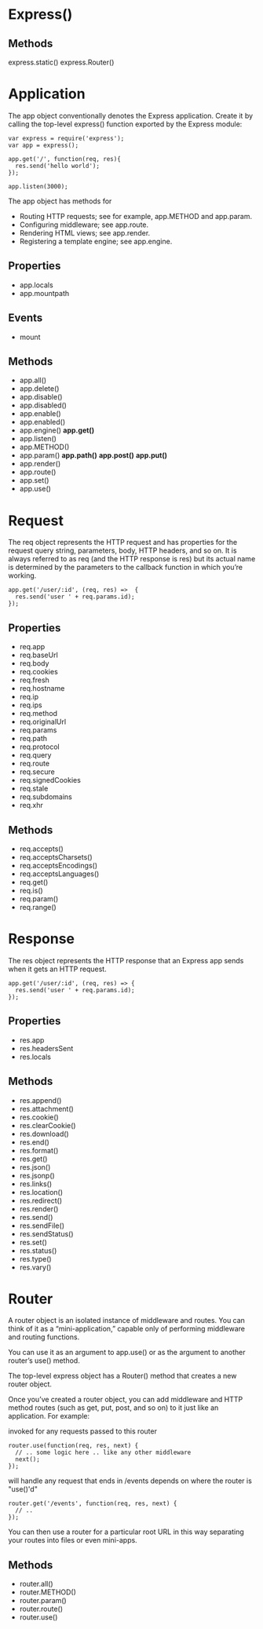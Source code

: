 # Express()

## Methods
express.static()
express.Router()

# Application

The app object conventionally denotes the Express application. Create it by calling the top-level express() function exported by the Express module:
```
var express = require('express');
var app = express();

app.get('/', function(req, res){
  res.send('hello world');
});

app.listen(3000);
```

The app object has methods for

* Routing HTTP requests; see for example, app.METHOD and app.param.
* Configuring middleware; see app.route.
* Rendering HTML views; see app.render.
* Registering a template engine; see app.engine.

## Properties
* app.locals
* app.mountpath
## Events
* mount
## Methods
* app.all()
* app.delete()
* app.disable()
* app.disabled()
* app.enable()
* app.enabled()
* app.engine()
**app.get()**
* app.listen()
* app.METHOD()
* app.param()
**app.path()**
**app.post()**
**app.put()**
* app.render()
* app.route()
* app.set()
* app.use()


# Request

The req object represents the HTTP request and has properties for the request query string, parameters, body, HTTP headers, and so on. It is always referred to as req (and the HTTP response is res) but its actual name is determined by the parameters to the callback function in which you’re working.

```
app.get('/user/:id', (req, res) =>  {
  res.send('user ' + req.params.id);
});
```

## Properties
* req.app
* req.baseUrl
* req.body
* req.cookies
* req.fresh
* req.hostname
* req.ip
* req.ips
* req.method
* req.originalUrl
* req.params
* req.path
* req.protocol
* req.query
* req.route
* req.secure
* req.signedCookies
* req.stale
* req.subdomains
* req.xhr

## Methods
* req.accepts()
* req.acceptsCharsets()
* req.acceptsEncodings()
* req.acceptsLanguages()
* req.get()
* req.is()
* req.param()
* req.range()

# Response

The res object represents the HTTP response that an Express app sends when it gets an HTTP request.

```
app.get('/user/:id', (req, res) => {
  res.send('user ' + req.params.id);
});
```


## Properties
* res.app
* res.headersSent
* res.locals

## Methods
* res.append()
* res.attachment()
* res.cookie()
* res.clearCookie()
* res.download()
* res.end()
* res.format()
* res.get()
* res.json()
* res.jsonp()
* res.links()
* res.location()
* res.redirect()
* res.render()
* res.send()
* res.sendFile()
* res.sendStatus()
* res.set()
* res.status()
* res.type()
* res.vary()

# Router

A router object is an isolated instance of middleware and routes. You can think of it as a “mini-application,” capable only of performing middleware and routing functions.

You can use it as an argument to app.use()
or as the argument to another router’s use() method.

The top-level express object has a Router() method that creates a new router object.

Once you’ve created a router object, you can add middleware and HTTP method routes (such as get, put, post, and so on) to it just like an application. For example:

invoked for any requests passed to this router

```
router.use(function(req, res, next) {
  // .. some logic here .. like any other middleware
  next();
});
```

will handle any request that ends in /events depends on where the router is "use()'d"

```
router.get('/events', function(req, res, next) {
  // ..
});
```

You can then use a router for a particular root URL in this way separating your routes into files or even mini-apps.

## Methods
* router.all()
* router.METHOD()
* router.param()
* router.route()
* router.use()